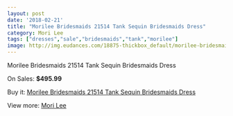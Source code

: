 ```yaml
---
layout: post
date: '2018-02-21'
title: "Morilee Bridesmaids 21514 Tank Sequin Bridesmaids Dress"
category: Mori Lee
tags: ["dresses","sale","bridesmaids","tank","morilee"]
image: http://img.eudances.com/18875-thickbox_default/morilee-bridesmaids-21514-tank-sequin-bridesmaids-dress.jpg
---
```

Morilee Bridesmaids 21514 Tank Sequin Bridesmaids Dress

On Sales: **$495.99**
<a href="https://www.eudances.com/en/mori-lee/5610-morilee-bridesmaids-21514-tank-sequin-bridesmaids-dress.html"><amp-img layout="responsive" width="600" height="600" src="//img.eudances.com/18875-thickbox_default/morilee-bridesmaids-21514-tank-sequin-bridesmaids-dress.jpg" alt="Morilee Bridesmaids 21514 Tank Sequin Bridesmaids Dress 0" /></a>
<a href="https://www.eudances.com/en/mori-lee/5610-morilee-bridesmaids-21514-tank-sequin-bridesmaids-dress.html"><amp-img layout="responsive" width="600" height="600" src="//img.eudances.com/18877-thickbox_default/morilee-bridesmaids-21514-tank-sequin-bridesmaids-dress.jpg" alt="Morilee Bridesmaids 21514 Tank Sequin Bridesmaids Dress 1" /></a>
<a href="https://www.eudances.com/en/mori-lee/5610-morilee-bridesmaids-21514-tank-sequin-bridesmaids-dress.html"><amp-img layout="responsive" width="600" height="600" src="//img.eudances.com/18876-thickbox_default/morilee-bridesmaids-21514-tank-sequin-bridesmaids-dress.jpg" alt="Morilee Bridesmaids 21514 Tank Sequin Bridesmaids Dress 2" /></a>

Buy it: [Morilee Bridesmaids 21514 Tank Sequin Bridesmaids Dress](https://www.eudances.com/en/mori-lee/5610-morilee-bridesmaids-21514-tank-sequin-bridesmaids-dress.html "Morilee Bridesmaids 21514 Tank Sequin Bridesmaids Dress")

View more: [Mori Lee](https://www.eudances.com/en/65-mori-lee "Mori Lee")